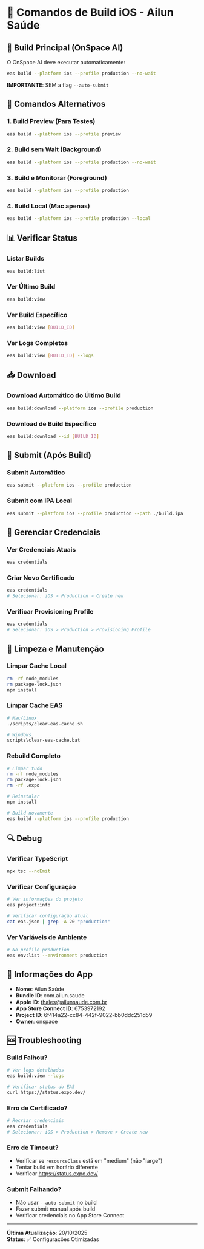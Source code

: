 # 📱 Comandos de Build iOS - Ailun Saúde

## 🎯 Build Principal (OnSpace AI)

O OnSpace AI deve executar automaticamente:
```bash
eas build --platform ios --profile production --no-wait
```

**IMPORTANTE**: SEM a flag `--auto-submit`

## 🔄 Comandos Alternativos

### 1. Build Preview (Para Testes)
```bash
eas build --platform ios --profile preview
```

### 2. Build sem Wait (Background)
```bash
eas build --platform ios --profile production --no-wait
```

### 3. Build e Monitorar (Foreground)
```bash
eas build --platform ios --profile production
```

### 4. Build Local (Mac apenas)
```bash
eas build --platform ios --profile production --local
```

## 📊 Verificar Status

### Listar Builds
```bash
eas build:list
```

### Ver Último Build
```bash
eas build:view
```

### Ver Build Específico
```bash
eas build:view [BUILD_ID]
```

### Ver Logs Completos
```bash
eas build:view [BUILD_ID] --logs
```

## 📥 Download

### Download Automático do Último Build
```bash
eas build:download --platform ios --profile production
```

### Download de Build Específico
```bash
eas build:download --id [BUILD_ID]
```

## 🚀 Submit (Após Build)

### Submit Automático
```bash
eas submit --platform ios --profile production
```

### Submit com IPA Local
```bash
eas submit --platform ios --profile production --path ./build.ipa
```

## 🔑 Gerenciar Credenciais

### Ver Credenciais Atuais
```bash
eas credentials
```

### Criar Novo Certificado
```bash
eas credentials
# Selecionar: iOS > Production > Create new
```

### Verificar Provisioning Profile
```bash
eas credentials
# Selecionar: iOS > Production > Provisioning Profile
```

## 🧹 Limpeza e Manutenção

### Limpar Cache Local
```bash
rm -rf node_modules
rm package-lock.json
npm install
```

### Limpar Cache EAS
```bash
# Mac/Linux
./scripts/clear-eas-cache.sh

# Windows
scripts\clear-eas-cache.bat
```

### Rebuild Completo
```bash
# Limpar tudo
rm -rf node_modules
rm package-lock.json
rm -rf .expo

# Reinstalar
npm install

# Build novamente
eas build --platform ios --profile production
```

## 🔍 Debug

### Verificar TypeScript
```bash
npx tsc --noEmit
```

### Verificar Configuração
```bash
# Ver informações do projeto
eas project:info

# Verificar configuração atual
cat eas.json | grep -A 20 "production"
```

### Ver Variáveis de Ambiente
```bash
# No profile production
eas env:list --environment production
```

## 📱 Informações do App

- **Nome**: Ailun Saúde
- **Bundle ID**: com.ailun.saude
- **Apple ID**: thales@ailunsaude.com.br
- **App Store Connect ID**: 6753972192
- **Project ID**: 6f414a22-cc84-442f-9022-bb0ddc251d59
- **Owner**: onspace

## 🆘 Troubleshooting

### Build Falhou?
```bash
# Ver logs detalhados
eas build:view --logs

# Verificar status do EAS
curl https://status.expo.dev/
```

### Erro de Certificado?
```bash
# Recriar credenciais
eas credentials
# Selecionar: iOS > Production > Remove > Create new
```

### Erro de Timeout?
- Verificar se `resourceClass` está em "medium" (não "large")
- Tentar build em horário diferente
- Verificar https://status.expo.dev/

### Submit Falhando?
- Não usar `--auto-submit` no build
- Fazer submit manual após build
- Verificar credenciais no App Store Connect

---

**Última Atualização**: 20/10/2025  
**Status**: ✅ Configurações Otimizadas
